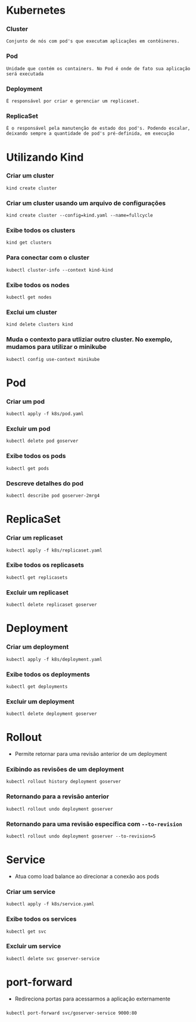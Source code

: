 
# Kubernetes

### Cluster
    Conjunto de nós com pod's que executam aplicações em contêineres.

### Pod 
    Unidade que contém os containers. No Pod é onde de fato sua aplicação será executada

### Deployment 
    É responsável por criar e gerenciar um replicaset.

### ReplicaSet
    É o responsável pela manutenção de estado dos pod's. Podendo escalar, deixando sempre a quantidade de pod's pré-definida, em execução

# Utilizando Kind

### Criar um cluster 
    kind create cluster

### Criar um cluster usando um arquivo de configurações
    kind create cluster --config=kind.yaml --name=fullcycle

### Exibe todos os clusters 
    kind get clusters

### Para conectar com o cluster
    kubectl cluster-info --context kind-kind    

### Exibe todos os nodes
    kubectl get nodes

### Exclui um cluster 
    kind delete clusters kind

### Muda o contexto para utliziar outro cluster. No exemplo, mudamos para utilizar o minikube
    kubectl config use-context minikube

# Pod

### Criar um pod 
    kubectl apply -f k8s/pod.yaml 

### Excluir um pod
    kubectl delete pod goserver

### Exibe todos os pods
    kubectl get pods

### Descreve detalhes do pod 
    kubectl describe pod goserver-2mrg4

# ReplicaSet

### Criar um replicaset 
    kubectl apply -f k8s/replicaset.yaml 

### Exibe todos os replicasets
    kubectl get replicasets

### Excluir um replicaset
    kubectl delete replicaset goserver

# Deployment

### Criar um deployment 
    kubectl apply -f k8s/deployment.yaml 

### Exibe todos os deployments
    kubectl get deployments

### Excluir um deployment
    kubectl delete deployment goserver

# Rollout
- Permite retornar para uma revisão anterior de um deployment

### Exibindo as revisões de um deployment 
    kubectl rollout history deployment goserver

### Retornando para a revisão anterior
    kubectl rollout undo deployment goserver

### Retornando para uma revisão específica com `--to-revision`
    kubectl rollout undo deployment goserver --to-revision=5

# Service
- Atua como load balance ao direcionar a conexão aos pods

### Criar um service 
    kubectl apply -f k8s/service.yaml 

### Exibe todos os services
    kubectl get svc

### Excluir um service
    kubectl delete svc goserver-service

# port-forward
- Redireciona portas para acessarmos a aplicação externamente

###
    kubectl port-forward svc/goserver-service 9000:80

